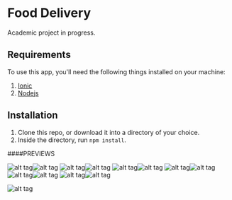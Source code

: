 # Food Delivery

Academic project in progress.

## Requirements
To use this app, you'll need the following things installed on your machine:

1. [Ionic](http://ionicframework.com/)
2. [Nodejs](http://nodejs.org)

## Installation
1. Clone this repo, or download it into a directory of your choice.
2. Inside the directory, run ```npm install```.

####PREVIEWS

![alt tag](http://i.imgur.com/9EDEQOL.png)![alt tag](http://i.imgur.com/EpMfLdA.png)
![alt tag](http://i.imgur.com/lpkP715.png)![alt tag](http://i.imgur.com/6Y7oiPl.png)
![alt tag](http://i.imgur.com/W6FllA2.png)![alt tag](http://i.imgur.com/T1SlXsX.png)
![alt tag](http://i.imgur.com/YjMVKqI.png)![alt tag](http://i.imgur.com/1OY9LG5.png)
![alt tag](http://i.imgur.com/VCZNWuS.png)![alt tag](http://i.imgur.com/XNP0dTv.png)
![alt tag](http://i.imgur.com/LE5kS5Z.png)![alt tag](http://i.imgur.com/OBm8vll.png)

![alt tag](http://i.imgur.com/0uEhzJV.png)
